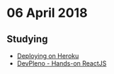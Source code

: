 # 06 April 2018  

## Studying  
- [Deploying on Heroku](https://medium.com/code-prestige/deployando-seu-projeto-em-node-js-no-heroku-b49a6ae7dbc3)  
- [DevPleno - Hands-on ReactJS](https://www.youtube.com/watch?v=vXx3Tuk1ruk)  
